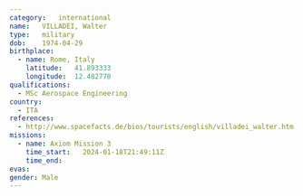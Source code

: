 ```yaml
---
category:	international
name:	VILLADEI, Walter
type:	military
dob:	1974-04-29
birthplace:
  - name: Rome, Italy
    latitude:	41.893333
    longitude:	12.482778
qualifications:
  - MSc Aerospace Engineering
country:
  - ITA
references:
  - http://www.spacefacts.de/bios/tourists/english/villadei_walter.htm
missions:
  - name: Axiom Mission 3
    time_start:   2024-01-18T21:49:11Z
    time_end:
evas:
gender:	Male
---
```

